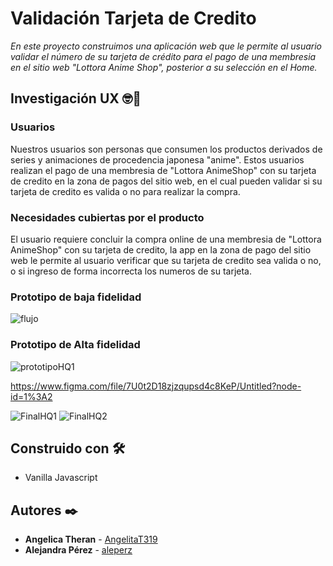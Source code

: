 # Validación Tarjeta de Credito

_En este proyecto construimos una aplicación web que le permite al usuario validar el número de su tarjeta de crédito para el pago de una membresia en el sitio web "Lottora Anime Shop", posterior a su selección en el Home._



## Investigación UX  🤓📢

### Usuarios

Nuestros usuarios son personas que consumen los productos derivados de series y animaciones de procedencia japonesa "anime". 
Estos usuarios realizan el pago de una membresia de "Lottora AnimeShop" con su tarjeta de credito en la zona de pagos del sitio web, en el cual pueden validar si su tarjeta de credito es valida o no para realizar la compra. 

### Necesidades cubiertas por el producto

El usuario requiere concluir la compra online de una membresia de "Lottora AnimeShop" con su tarjeta de credito, la app en la zona de pago del sitio web le permite al usuario verificar que su tarjeta de credito sea valida o no, o si ingreso de forma incorrecta los numeros de su tarjeta. 

### Prototipo de baja fidelidad

![flujo](https://user-images.githubusercontent.com/76055451/110784758-13fc1880-8238-11eb-9a86-85b277763d37.jpg)

### Prototipo de Alta fidelidad

![prototipoHQ1](https://raw.githubusercontent.com/AngelitaT319/BOG002-card-validation/piloto/src/img/Desktop%20-%201.png "Prototipo 1 Alta Fidelidad")

https://www.figma.com/file/7U0t2D18zjzqupsd4c8KeP/Untitled?node-id=1%3A2


![FinalHQ1](https://raw.githubusercontent.com/AngelitaT319/BOG002-card-validation/piloto/src/img/PAltaFid.png "Web Final Home Alta Fidelidad")
![FinalHQ2](https://raw.githubusercontent.com/AngelitaT319/BOG002-card-validation/piloto/src/img/PAltaFid2.png "Web final Index Alta Fidelidad")


## Construido con 🛠️

- Vanilla Javascript 

## Autores ✒️


- **Angelica Theran** - [AngelitaT319](https://github.com/AngelitaT319)
- **Alejandra Pérez** - [aleperz](https://github.com/aleperz)


